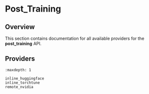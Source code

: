 # Post_Training

## Overview

This section contains documentation for all available providers for the **post_training** API.

## Providers

```{toctree}
:maxdepth: 1

inline_huggingface
inline_torchtune
remote_nvidia
```
